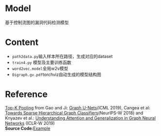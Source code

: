 # Model
基于控制流图的漏洞代码检测模型
# Content
- ```path2data.py```输入样本所在路径，生成对应的dataset
- ```train4.py``` 模型及主要训练函数
- ```word2vec.model```全局w2v模型
- ```Digraph.gv.pdf```torchviz自动生成的模型结构图
# Reference
[Top-K Pooling](https://pytorch-geometric.readthedocs.io/en/latest/modules/nn.html#torch_geometric.nn.pool.TopKPooling) from Gao and Ji: [Graph U-Nets](https://arxiv.org/abs/1905.05178)(ICML 2019), Cangea et al: [Towards Sparse Hierarchical Graph Classifiers](https://arxiv.org/abs/1811.01287)(NeurIPS-W 2018) and Knyazev et al.: [Understanding Attention and Generalization in Graph Neural Networks](https://arxiv.org/abs/1905.02850) (ICLR-W 2019)  
**Source Code:**[Example](https://github.com/rusty1s/pytorch_geometric/blob/master/examples/proteins_topk_pool.py)
